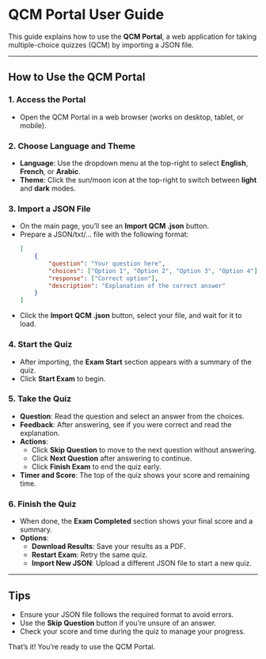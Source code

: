 # QCM Portal User Guide

This guide explains how to use the **QCM Portal**, a web application for taking multiple-choice quizzes (QCM) by importing a JSON file.

---

## How to Use the QCM Portal

### 1. Access the Portal
- Open the QCM Portal in a web browser (works on desktop, tablet, or mobile).

### 2. Choose Language and Theme
- **Language**: Use the dropdown menu at the top-right to select **English**, **French**, or **Arabic**.
- **Theme**: Click the sun/moon icon at the top-right to switch between **light** and **dark** modes.

### 3. Import a JSON File
- On the main page, you’ll see an **Import QCM .json** button.
- Prepare a JSON/txt/... file with the following format:
  ```json
  [
      {
          "question": "Your question here",
          "choices": ["Option 1", "Option 2", "Option 3", "Option 4"],
          "response": ["Correct option"],
          "description": "Explanation of the correct answer"
      }
  ]
  ```
- Click the **Import QCM .json** button, select your file, and wait for it to load.

### 4. Start the Quiz
- After importing, the **Exam Start** section appears with a summary of the quiz.
- Click **Start Exam** to begin.

### 5. Take the Quiz
- **Question**: Read the question and select an answer from the choices.
- **Feedback**: After answering, see if you were correct and read the explanation.
- **Actions**:
  - Click **Skip Question** to move to the next question without answering.
  - Click **Next Question** after answering to continue.
  - Click **Finish Exam** to end the quiz early.
- **Timer and Score**: The top of the quiz shows your score and remaining time.

### 6. Finish the Quiz
- When done, the **Exam Completed** section shows your final score and a summary.
- **Options**:
  - **Download Results**: Save your results as a PDF.
  - **Restart Exam**: Retry the same quiz.
  - **Import New JSON**: Upload a different JSON file to start a new quiz.

---

## Tips
- Ensure your JSON file follows the required format to avoid errors.
- Use the **Skip Question** button if you’re unsure of an answer.
- Check your score and time during the quiz to manage your progress.

That’s it! You’re ready to use the QCM Portal.
